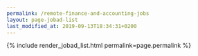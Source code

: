 ```yaml
---
permalink: /remote-finance-and-accounting-jobs
layout: page-jobad-list
last_modified_at: 2019-09-13T18:34:31+0200
---
```

{% include render_jobad_list.html permalink=page.permalink %}
